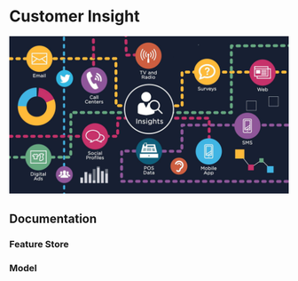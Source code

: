 # Customer Insight

![CustomerInsight](asset/Consumer-Insights.jpg)

## Documentation

### Feature Store

### Model
